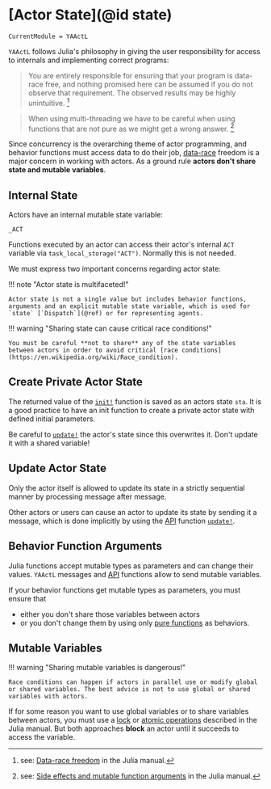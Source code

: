 # [Actor State](@id state)

```@meta
CurrentModule = YAActL
```

`YAActL` follows Julia's philosophy in giving the user responsibility for access to internals and implementing correct programs:

> You are entirely responsible for ensuring that your program is data-race free, and nothing promised here can be assumed if you do not observe that requirement. The observed results may be highly unintuitive. [^1]

> When using multi-threading we have to be careful when using functions that are not pure as we might get a wrong answer. [^2]

Since concurrency is the overarching theme of actor programming, and behavior functions must access data to do their job, [data-race](https://en.wikipedia.org/wiki/Race_condition#Data_race) freedom is a major concern in working with actors. As a ground rule **actors don't share state and mutable variables**.

## Internal State

Actors have an internal mutable state variable: 

```@docs
_ACT
```

Functions executed by an actor can access their actor's internal `ACT` variable via `task_local_storage("ACT")`. 
Normally this is not needed.

We must express two important concerns regarding actor state:

!!! note "Actor state is multifaceted!"

    Actor state is not a single value but includes behavior functions, arguments and an explicit mutable state variable, which is used for `state` [`Dispatch`](@ref) or for representing agents.

!!! warning "Sharing state can cause critical race conditions!"

    You must be careful **not to share** any of the state variables between actors in order to avoid critical [race conditions](https://en.wikipedia.org/wiki/Race_condition).

## Create Private Actor State

The returned value of the [`init!`](@ref) function is saved as an actors state `sta`. It is a good practice to have an init function to create a private actor state with defined initial parameters.

Be careful to [`update!`](@ref) the actor's state since this overwrites it. Don't update it with a shared variable!

## Update Actor State

Only the actor itself is allowed to update its state in a strictly sequential manner by processing message after message.

Other actors or users can cause an actor to update its state by sending it a message, which is done implicitly by using the [API](api.md) function [`update!`](@ref).

## Behavior Function Arguments

Julia functions accept mutable types as parameters and can change their values. `YAActL` messages and [API](api.md) functions allow to send mutable variables. 

If your behavior functions get mutable types as parameters, you must ensure that

- either you don't share those variables between actors
- or you don't change them by using only [pure functions](https://en.wikipedia.org/wiki/Pure_function) as behaviors.

## Mutable Variables

!!! warning "Sharing mutable variables is dangerous!"

    Race conditions can happen if actors in parallel use or modify global or shared variables. The best advice is not to use global or shared variables with actors.

If for some reason you want to use global variables or to share variables between actors, you must use a [lock](https://docs.julialang.org/en/v1/manual/multi-threading/#Data-race-freedom) or [atomic operations](https://docs.julialang.org/en/v1/manual/multi-threading/#Atomic-Operations) described in the Julia manual. But both approaches **block** an actor until it succeeds to access the variable.

[^1]: see: [Data-race freedom](https://docs.julialang.org/en/v1/manual/multi-threading/#Data-race-freedom) in the Julia manual.
[^2]: see: [Side effects and mutable function arguments](https://docs.julialang.org/en/v1/manual/multi-threading/#Side-effects-and-mutable-function-arguments) in the Julia manual.
